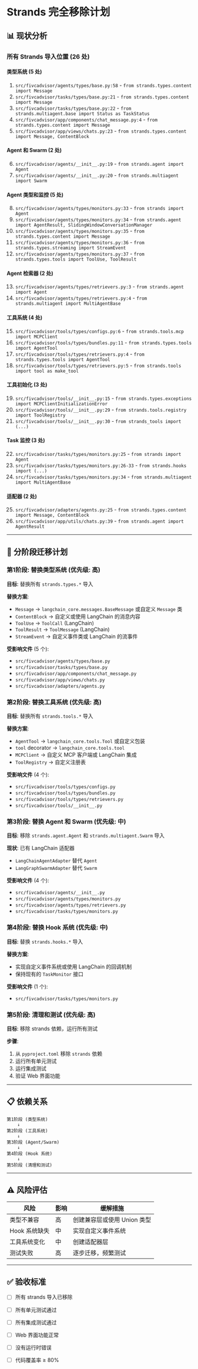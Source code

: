 # Strands 完全移除计划

## 📊 现状分析

### 所有 Strands 导入位置 (26 处)

#### 类型系统 (5 处)
1. `src/fivcadvisor/agents/types/base.py:58` - `from strands.types.content import Message`
2. `src/fivcadvisor/tasks/types/base.py:21` - `from strands.types.content import Message`
3. `src/fivcadvisor/tasks/types/base.py:22` - `from strands.multiagent.base import Status as TaskStatus`
4. `src/fivcadvisor/app/components/chat_message.py:4` - `from strands.types.content import Message`
5. `src/fivcadvisor/app/views/chats.py:23` - `from strands.types.content import Message, ContentBlock`

#### Agent 和 Swarm (2 处)
6. `src/fivcadvisor/agents/__init__.py:19` - `from strands.agent import Agent`
7. `src/fivcadvisor/agents/__init__.py:20` - `from strands.multiagent import Swarm`

#### Agent 类型和监控 (5 处)
8. `src/fivcadvisor/agents/types/monitors.py:33` - `from strands import Agent`
9. `src/fivcadvisor/agents/types/monitors.py:34` - `from strands.agent import AgentResult, SlidingWindowConversationManager`
10. `src/fivcadvisor/agents/types/monitors.py:35` - `from strands.types.content import Message`
11. `src/fivcadvisor/agents/types/monitors.py:36` - `from strands.types.streaming import StreamEvent`
12. `src/fivcadvisor/agents/types/monitors.py:37` - `from strands.types.tools import ToolUse, ToolResult`

#### Agent 检索器 (2 处)
13. `src/fivcadvisor/agents/types/retrievers.py:3` - `from strands.agent import Agent`
14. `src/fivcadvisor/agents/types/retrievers.py:4` - `from strands.multiagent import MultiAgentBase`

#### 工具系统 (4 处)
15. `src/fivcadvisor/tools/types/configs.py:6` - `from strands.tools.mcp import MCPClient`
16. `src/fivcadvisor/tools/types/bundles.py:11` - `from strands.types.tools import AgentTool`
17. `src/fivcadvisor/tools/types/retrievers.py:4` - `from strands.types.tools import AgentTool`
18. `src/fivcadvisor/tools/types/retrievers.py:5` - `from strands.tools import tool as make_tool`

#### 工具初始化 (3 处)
19. `src/fivcadvisor/tools/__init__.py:15` - `from strands.types.exceptions import MCPClientInitializationError`
20. `src/fivcadvisor/tools/__init__.py:29` - `from strands.tools.registry import ToolRegistry`
21. `src/fivcadvisor/tools/__init__.py:30` - `from strands_tools import (...)`

#### Task 监控 (3 处)
22. `src/fivcadvisor/tasks/types/monitors.py:25` - `from strands import Agent`
23. `src/fivcadvisor/tasks/types/monitors.py:26-33` - `from strands.hooks import (...)`
24. `src/fivcadvisor/tasks/types/monitors.py:34` - `from strands.multiagent import MultiAgentBase`

#### 适配器 (2 处)
25. `src/fivcadvisor/adapters/agents.py:25` - `from strands.types.content import Message, ContentBlock`
26. `src/fivcadvisor/app/utils/chats.py:39` - `from strands.agent import AgentResult`

---

## 🎯 分阶段迁移计划

### 第1阶段: 替换类型系统 (优先级: 高)

**目标**: 替换所有 `strands.types.*` 导入

**替换方案**:
- `Message` → `langchain_core.messages.BaseMessage` 或自定义 `Message` 类
- `ContentBlock` → 自定义或使用 LangChain 的消息内容
- `ToolUse` → `ToolCall` (LangChain)
- `ToolResult` → `ToolMessage` (LangChain)
- `StreamEvent` → 自定义事件类或 LangChain 的流事件

**受影响文件** (5 个):
- `src/fivcadvisor/agents/types/base.py`
- `src/fivcadvisor/tasks/types/base.py`
- `src/fivcadvisor/app/components/chat_message.py`
- `src/fivcadvisor/app/views/chats.py`
- `src/fivcadvisor/adapters/agents.py`

### 第2阶段: 替换工具系统 (优先级: 高)

**目标**: 替换所有 `strands.tools.*` 导入

**替换方案**:
- `AgentTool` → `langchain_core.tools.Tool` 或自定义包装
- `tool` decorator → `langchain_core.tools.tool`
- `MCPClient` → 自定义 MCP 客户端或 LangChain 集成
- `ToolRegistry` → 自定义注册表

**受影响文件** (4 个):
- `src/fivcadvisor/tools/types/configs.py`
- `src/fivcadvisor/tools/types/bundles.py`
- `src/fivcadvisor/tools/types/retrievers.py`
- `src/fivcadvisor/tools/__init__.py`

### 第3阶段: 替换 Agent 和 Swarm (优先级: 中)

**目标**: 移除 `strands.agent.Agent` 和 `strands.multiagent.Swarm` 导入

**现状**: 已有 LangChain 适配器
- `LangChainAgentAdapter` 替代 `Agent`
- `LangGraphSwarmAdapter` 替代 `Swarm`

**受影响文件** (4 个):
- `src/fivcadvisor/agents/__init__.py`
- `src/fivcadvisor/agents/types/monitors.py`
- `src/fivcadvisor/agents/types/retrievers.py`
- `src/fivcadvisor/tasks/types/monitors.py`

### 第4阶段: 替换 Hook 系统 (优先级: 中)

**目标**: 替换 `strands.hooks.*` 导入

**替换方案**:
- 实现自定义事件系统或使用 LangChain 的回调机制
- 保持现有的 `TaskMonitor` 接口

**受影响文件** (1 个):
- `src/fivcadvisor/tasks/types/monitors.py`

### 第5阶段: 清理和测试 (优先级: 高)

**目标**: 移除 strands 依赖，运行所有测试

**步骤**:
1. 从 `pyproject.toml` 移除 `strands` 依赖
2. 运行所有单元测试
3. 运行集成测试
4. 验证 Web 界面功能

---

## 📋 依赖关系

```
第1阶段 (类型系统)
    ↓
第2阶段 (工具系统)
    ↓
第3阶段 (Agent/Swarm)
    ↓
第4阶段 (Hook 系统)
    ↓
第5阶段 (清理和测试)
```

---

## ⚠️ 风险评估

| 风险 | 影响 | 缓解措施 |
|------|------|--------|
| 类型不兼容 | 高 | 创建兼容层或使用 Union 类型 |
| Hook 系统缺失 | 中 | 实现自定义事件系统 |
| 工具系统变化 | 中 | 创建适配器层 |
| 测试失败 | 高 | 逐步迁移，频繁测试 |

---

## ✅ 验收标准

- [ ] 所有 strands 导入已移除
- [ ] 所有单元测试通过
- [ ] 所有集成测试通过
- [ ] Web 界面功能正常
- [ ] 没有运行时错误
- [ ] 代码覆盖率 ≥ 80%

